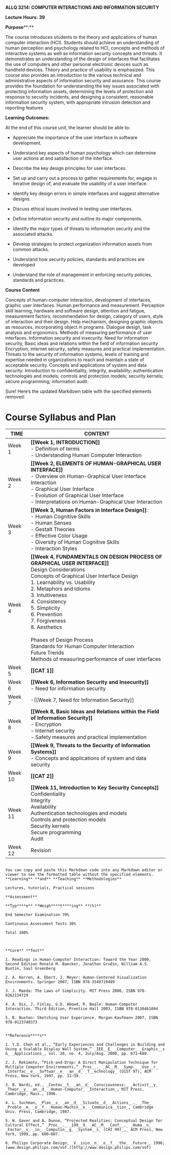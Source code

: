 **ALLQ 3214: COMPUTER INTERACTIONS AND INFORMATION SECURITY**

**Lecture** **H****o****urs:** **39**

**Purpose****:**

The course introduces students to the theory and applications of human computer interaction (HCI). Students should achieve an understanding of human perception and psychology related to HCI, concepts and methods of interactive systems as well as information security concepts and threats. It demonstrates an understanding of the design of interfaces that facilitates the use of computers and other personal electronic devices such as handheld devices. Theory and practice of usability is emphasized. This course also provides an introduction to the various technical and administrative aspects of information security and assurance. This course provides the foundation for understanding the key issues associated with protecting information assets, determining the levels of protection and response to security incidents, and designing a consistent, reasonable information security system, with appropriate intrusion detection and reporting features

**Learning Outcomes:**

At the end of this course unit, the learner should be able to:

- Appreciate the importance of the user interface in software development.
    
- Understand key aspects of human psychology which can determine user actions at and satisfaction of the interface.
    
- Describe the key design principles for user interfaces.
    
- Set up and carry out a process to gather requirements for, engage in iterative design of, and evaluate the usability of a user interface.
    
- Identify key design errors in simple interfaces and suggest alternative designs.
    
- Discuss ethical issues involved in testing user interfaces.
    
- Define information security and outline its major components.
    
- Identify the major types of threats to information security and the associated attacks.
    
- Develop strategies to protect organization information assets from common attacks.
    
- Understand how security policies, standards and practices are developed
    
- Understand the role of management in enforcing security policies, standards and practices.
    

  
  

**Course C****o****n****t****ent**

Concepts of human-computer interaction, development of interfaces, graphic user interfaces. Human performance and measurement. Perception skill learning, hardware and software design, attention and fatigue, measurement factors, recommendation for design, category of users, style of interaction and their design. Help mechanism, designing graphic objects as resources, incorporating object in programs. Dialogue design, task analysis and ergonomics. Methods of measuring performance of user interfaces. Information security and insecurity. Need for information security, Basic ideas and relations within the field of information security Encryption, internet security, safety measures and practical implementation. Threats to the security of information systems, levels of training and expertise needed in organizations to reach and maintain a state of acceptable security. Concepts and applications of system and data security: Introduction to confidentiality, integrity, availability; authentication technologies and models; controls and protection models; security kernels; secure programming; information audit.

  

Sure! Here’s the updated Markdown table with the specified elements removed:


# Course Syllabus and Plan

| **TIME** | **CONTENT**                                                                                                                                                                                                                                                                                                                                                                                                                                                                   |
| -------- | ----------------------------------------------------------------------------------------------------------------------------------------------------------------------------------------------------------------------------------------------------------------------------------------------------------------------------------------------------------------------------------------------------------------------------------------------------------------------------- |
| Week 1   | **[[Week 1, INTRODUCTION]]**<br>- Definition of terms<br>- Understanding Human Computer Interaction                                                                                                                                                                                                                                                                                                                                                                           |
| Week 2   | **[[Week 2, ELEMENTS OF HUMAN-GRAPHICAL USER INTERFACE]]**<br>- Overview on Human-Graphical User Interface Interaction<br>- Graphical User Interface<br>- Evolution of Graphical User Interface<br>- Interpretations on Human-Graphical User Interaction                                                                                                                                                                                                                      |
| Week 3   | **[[Week 3, Human Factors in Interface Design]]**:<br>- Human Cognitive Skills<br>- Human Senses<br>- Gestalt Theories<br>- Effective Color Usage<br>- Diversity of Human Cognitive Skills<br>- Interaction Styles                                                                                                                                                                                                                                                            |
| Week 4   | **[[Week 4, FUNDAMENTALS ON DESIGN PROCESS OF GRAPHICAL USER INTERFACE]]**<br>Design Considerations<br>Concepts of Graphical User Interface Design<br>1. Learnability vs. Usability<br>2. Metaphors and Idioms<br>3. Intuitiveness<br>4. Consistency<br>5. Simplicity<br>6. Prevention<br>7. Forgiveness<br>8. Aesthetics<br><br>Phases of Design Process<br>Standards for Human Computer Interaction<br>Future Trends<br>Methods of measuring performance of user interfaces |
| Week 5   | **[[CAT 1]]**                                                                                                                                                                                                                                                                                                                                                                                                                                                                 |
| Week 6   | **[[Week 6, Information Security and Insecurity]]**<br>- Need for information security                                                                                                                                                                                                                                                                                                                                                                                        |
| Week 7   | -[[Week 7, Need for Information Security]]                                                                                                                                                                                                                                                                                                                                                                                                                                    |
| Week 8   | **[[Week 8, Basic Ideas and Relations within the Field of Information Security]]**<br>- Encryption<br>- Internet security<br>- Safety measures and practical implementation                                                                                                                                                                                                                                                                                                   |
| Week 9   | **[[Week 9, Threats to the Security of Information Systems]]**<br>- Concepts and applications of system and data security                                                                                                                                                                                                                                                                                                                                                     |
| Week 10  | **[[CAT 2]]**                                                                                                                                                                                                                                                                                                                                                                                                                                                                 |
| Week 11  | **[[Week 11, Introduction to Key Security Concepts]]**<br>Confidentiality<br>Integrity<br>Availability<br>Authentication technologies and models<br>Controls and protection models<br>Security kernels<br>Secure programming<br>Audit                                                                                                                                                                                                                                         |
| Week 12  | Revision                                                                                                                                                                                                                                                                                                                                                                                                                                                                      |
```

You can copy and paste this Markdown code into any Markdown editor or viewer to see the formatted table without the specified elements.
**Learning** **and** **Teaching** **Methodologies**

Lectures, tutorials, Practical sessions

**Assessment**

**Typ****e** **Weigh****t****ing** **(%)**

End Semester Examination 70%

Continuous Assessment Tests 30%

Total 100%

  

**Core** **Text**

1. Readings in Human-Computer Interaction: Toward the Year 2000, Second Edition Ronald M. Baecker, Jonathan Grudin, William A.S. Buxtin, Saul Greenberg
    
2. A. Kerren, A. Ebert, J. Meyer: Human-Centered Visualization Environments. Springer 2007, ISBN 978-3540719489
    
3. J. Maeda: The Laws of Simplicity. MIT Press 2006, ISBN 978-0262134729
    
4. A. Dix, J. Finlay, G.D. Abowd, R. Beale: Human-Computer Interaction. Third Edition, Prentice Hall 2003, ISBN 978-0130461094
    
5. B. Buxton: Sketching User Experience. Morgan Kaufmann 2007, ISBN 978-0123740373
    

**Reference****s**

1. Y.D. Chen et al., “Early Experiences and Challenges in Building and Using a Scalable Display Wall System,” _IEE__E_ _Computer_ _Graphic__s &_ _Applications_, vol. 20, no. 4, July/Aug. 2000, pp. 671–680.
    
2. J. Rekimoto, “Pick-and-Drop: A Direct Manipulation Technique for Multiple Computer Environments,” _Proc__._ _AC__M_ _Symp._ _Use__r_ _Interfac__e_ _Softwar__e_ _an__d_ _T__echnology_ (UIST 97), ACM Press, New York, 1997, pp. 31–39.
    
3. B. Nardi, ed., _Contex__t_ _an__d_ _Consciousness:_ _Activit__y_ _Theor__y_ _an__d_ _Human-Computer_ _Interaction_, MIT Press, Cambridge, Mass., 1996.
    
4. L. Suchman, _Plan__s_ _an__d_ _Situate__d_ _Actions__._ _The_ _Proble__m_ _o__f_ _Human-Machin__e_ _Communica__tion_, Cambridge Univ. Press, Cambridge, 1987.
    
5. W. Gaver and A. Dunne, “Projected Realities: Conceptual Design for Cultural Effect,” _Proc__._ _199__9_ _AC__M_ _Conf__._ _Huma__n_ _Factor__s_ _in_ _Computin__g_ _System__s_ (CHI 99)_,_ ACM Press, New York, 1999, pp. 600–607.
    
6. Philips Corporate Design, _V__isio__n_ _o__f_ _the_ _Future_, 1996; [www.design.philips.com/vof.](http://www.design.philips.com/vof)